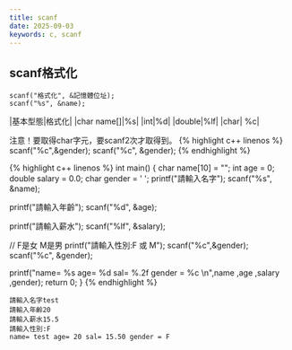 ```yaml
---
title: scanf
date: 2025-09-03
keywords: c, scanf
---
```

## scanf格式化
```
scanf("格式化", &記憶體位址);
scanf("%s", &name);
```

|基本型態|格式化|
|char name[]|%s|
|int|%d|
|double|%lf|
|char| %c|

注意！要取得char字元，要scanf2次才取得到。
{% highlight c++ linenos %}
  scanf("%c",&gender);
  scanf("%c", &gender);
{% endhighlight %}

{% highlight c++ linenos %}
int main() {
  char name[10] = "";
  int age = 0;
  double salary = 0.0;
  char gender = ' ';
  printf("請輸入名字");
  scanf("%s", &name);

  printf("請輸入年齡");
  scanf("%d", &age);
  
  printf("請輸入薪水");
  scanf("%lf", &salary);
  
  // F是女 M是男
  printf("請輸入性別:F 或 M");
  scanf("%c",&gender);
  scanf("%c", &gender);
  
  printf("name= %s age= %d sal= %.2f gender = %c \n",name ,age ,salary ,gender);
  return 0;
}
{% endhighlight %}
```
請輸入名字test
請輸入年齡20
請輸入薪水15.5
請輸入性別:F
name= test age= 20 sal= 15.50 gender = F 
```
